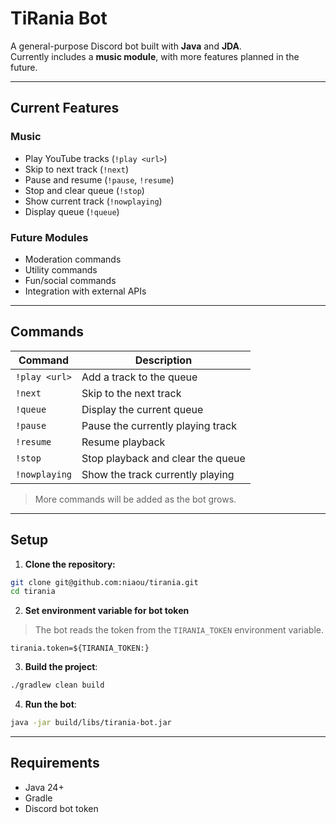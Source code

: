 # TiRania Bot

A general-purpose Discord bot built with **Java** and **JDA**.  
Currently includes a **music module**, with more features planned in the future.

---

## Current Features

### Music
- Play YouTube tracks (`!play <url>`)
- Skip to next track (`!next`)
- Pause and resume (`!pause`, `!resume`)
- Stop and clear queue (`!stop`)
- Show current track (`!nowplaying`)
- Display queue (`!queue`)

### Future Modules
- Moderation commands
- Utility commands
- Fun/social commands
- Integration with external APIs

---

## Commands

| Command | Description |
|---------|-------------|
| `!play <url>` | Add a track to the queue |
| `!next` | Skip to the next track |
| `!queue` | Display the current queue |
| `!pause` | Pause the currently playing track |
| `!resume` | Resume playback |
| `!stop` | Stop playback and clear the queue |
| `!nowplaying` | Show the track currently playing |

> More commands will be added as the bot grows.

---

## Setup

1. **Clone the repository:**

```bash
git clone git@github.com:niaou/tirania.git
cd tirania
```
2. **Set environment variable for bot token**  

> The bot reads the token from the `TIRANIA_TOKEN` environment variable.

```properties
tirania.token=${TIRANIA_TOKEN:}
```

3. **Build the project**:

```bash
./gradlew clean build
```

4. **Run the bot**:

```bash
java -jar build/libs/tirania-bot.jar
```

---

## Requirements

- Java 24+
- Gradle
- Discord bot token
